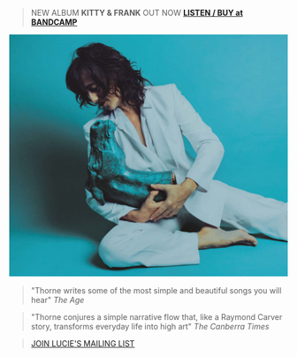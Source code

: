 >NEW ALBUM **KITTY & FRANK** OUT NOW [**LISTEN / BUY at BANDCAMP**](https://luciethorne.bandcamp.com/album/kitty-frank) 

![](data/image/front/lt-kitty-and-frank.jpg)

> "Thorne writes some of the most simple and beautiful songs you will hear" _The Age_

> "Thorne conjures a simple narrative flow that, like a Raymond Carver story, transforms everyday life into high art" _The Canberra Times_ 
 
> [JOIN LUCIE'S MAILING LIST](?p=forms/mailing-list)




